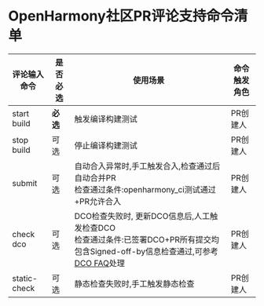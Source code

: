 # OpenHarmony社区PR评论支持命令清单

| 评论输入命令 | 是否必选 | 使用场景                                                     | 命令触发角色 |
| ------------ | -------- | ------------------------------------------------------------ | ------------ |
| start build  | **必选** | 触发编译构建测试                                             | PR创建人     |
| stop build   | 可选     | 停止编译构建测试                                             | PR创建人     |
| submit       | 可选     | 自动合入异常时,手工触发合入,检查通过后自动合并PR<br>检查通过条件:openharmony_ci测试通过+PR允许合入 | PR创建人     |
| check dco    | 可选     | DCO检查失败时, 更新DCO信息后,人工触发检查DCO<br>检查通过条件:已签署DCO+PR所有提交均包含Signed-off-by信息检查通过,可参考[DCO FAQ](https://gitee.com/openharmony/docs/blob/master/zh-cn/contribute/FAQ.md)处理 | PR创建人     |
| static-check | 可选     | 静态检查失败时,手工触发静态检查                              | PR创建人     |
